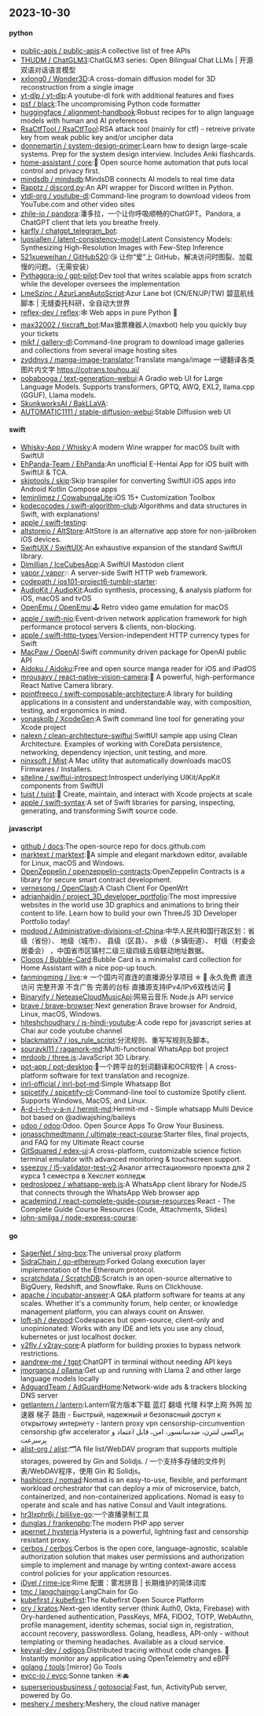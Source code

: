 ## 2023-10-30

#### python
* [public-apis / public-apis](https://github.com/public-apis/public-apis):A collective list of free APIs
* [THUDM / ChatGLM3](https://github.com/THUDM/ChatGLM3):ChatGLM3 series: Open Bilingual Chat LLMs | 开源双语对话语言模型
* [xxlong0 / Wonder3D](https://github.com/xxlong0/Wonder3D):A cross-domain diffusion model for 3D reconstruction from a single image
* [yt-dlp / yt-dlp](https://github.com/yt-dlp/yt-dlp):A youtube-dl fork with additional features and fixes
* [psf / black](https://github.com/psf/black):The uncompromising Python code formatter
* [huggingface / alignment-handbook](https://github.com/huggingface/alignment-handbook):Robust recipes for to align language models with human and AI preferences
* [RsaCtfTool / RsaCtfTool](https://github.com/RsaCtfTool/RsaCtfTool):RSA attack tool (mainly for ctf) - retreive private key from weak public key and/or uncipher data
* [donnemartin / system-design-primer](https://github.com/donnemartin/system-design-primer):Learn how to design large-scale systems. Prep for the system design interview. Includes Anki flashcards.
* [home-assistant / core](https://github.com/home-assistant/core):🏡 Open source home automation that puts local control and privacy first.
* [mindsdb / mindsdb](https://github.com/mindsdb/mindsdb):MindsDB connects AI models to real time data
* [Rapptz / discord.py](https://github.com/Rapptz/discord.py):An API wrapper for Discord written in Python.
* [ytdl-org / youtube-dl](https://github.com/ytdl-org/youtube-dl):Command-line program to download videos from YouTube.com and other video sites
* [zhile-io / pandora](https://github.com/zhile-io/pandora):潘多拉，一个让你呼吸顺畅的ChatGPT。Pandora, a ChatGPT client that lets you breathe freely.
* [karfly / chatgpt_telegram_bot](https://github.com/karfly/chatgpt_telegram_bot):
* [luosiallen / latent-consistency-model](https://github.com/luosiallen/latent-consistency-model):Latent Consistency Models: Synthesizing High-Resolution Images with Few-Step Inference
* [521xueweihan / GitHub520](https://github.com/521xueweihan/GitHub520):😘 让你“爱”上 GitHub，解决访问时图裂、加载慢的问题。（无需安装）
* [Pythagora-io / gpt-pilot](https://github.com/Pythagora-io/gpt-pilot):Dev tool that writes scalable apps from scratch while the developer oversees the implementation
* [LmeSzinc / AzurLaneAutoScript](https://github.com/LmeSzinc/AzurLaneAutoScript):Azur Lane bot (CN/EN/JP/TW) 碧蓝航线脚本 | 无缝委托科研，全自动大世界
* [reflex-dev / reflex](https://github.com/reflex-dev/reflex):🕸 Web apps in pure Python 🐍
* [max32002 / tixcraft_bot](https://github.com/max32002/tixcraft_bot):Max搶票機器人(maxbot) help you quickly buy your tickets
* [mikf / gallery-dl](https://github.com/mikf/gallery-dl):Command-line program to download image galleries and collections from several image hosting sites
* [zyddnys / manga-image-translator](https://github.com/zyddnys/manga-image-translator):Translate manga/image 一键翻译各类图片内文字 https://cotrans.touhou.ai/
* [oobabooga / text-generation-webui](https://github.com/oobabooga/text-generation-webui):A Gradio web UI for Large Language Models. Supports transformers, GPTQ, AWQ, EXL2, llama.cpp (GGUF), Llama models.
* [SkunkworksAI / BakLLaVA](https://github.com/SkunkworksAI/BakLLaVA):
* [AUTOMATIC1111 / stable-diffusion-webui](https://github.com/AUTOMATIC1111/stable-diffusion-webui):Stable Diffusion web UI

#### swift
* [Whisky-App / Whisky](https://github.com/Whisky-App/Whisky):A modern Wine wrapper for macOS built with SwiftUI
* [EhPanda-Team / EhPanda](https://github.com/EhPanda-Team/EhPanda):An unofficial E-Hentai App for iOS built with SwiftUI & TCA.
* [skiptools / skip](https://github.com/skiptools/skip):Skip transpiler for converting SwiftUI iOS apps into Android Kotlin Compose apps
* [leminlimez / CowabungaLite](https://github.com/leminlimez/CowabungaLite):iOS 15+ Customization Toolbox
* [kodecocodes / swift-algorithm-club](https://github.com/kodecocodes/swift-algorithm-club):Algorithms and data structures in Swift, with explanations!
* [apple / swift-testing](https://github.com/apple/swift-testing):
* [altstoreio / AltStore](https://github.com/altstoreio/AltStore):AltStore is an alternative app store for non-jailbroken iOS devices.
* [SwiftUIX / SwiftUIX](https://github.com/SwiftUIX/SwiftUIX):An exhaustive expansion of the standard SwiftUI library.
* [Dimillian / IceCubesApp](https://github.com/Dimillian/IceCubesApp):A SwiftUI Mastodon client
* [vapor / vapor](https://github.com/vapor/vapor):💧 A server-side Swift HTTP web framework.
* [codepath / ios101-project6-tumblr-starter](https://github.com/codepath/ios101-project6-tumblr-starter):
* [AudioKit / AudioKit](https://github.com/AudioKit/AudioKit):Audio synthesis, processing, & analysis platform for iOS, macOS and tvOS
* [OpenEmu / OpenEmu](https://github.com/OpenEmu/OpenEmu):🕹 Retro video game emulation for macOS
* [apple / swift-nio](https://github.com/apple/swift-nio):Event-driven network application framework for high performance protocol servers & clients, non-blocking.
* [apple / swift-http-types](https://github.com/apple/swift-http-types):Version-independent HTTP currency types for Swift
* [MacPaw / OpenAI](https://github.com/MacPaw/OpenAI):Swift community driven package for OpenAI public API
* [Aidoku / Aidoku](https://github.com/Aidoku/Aidoku):Free and open source manga reader for iOS and iPadOS
* [mrousavy / react-native-vision-camera](https://github.com/mrousavy/react-native-vision-camera):📸 A powerful, high-performance React Native Camera library.
* [pointfreeco / swift-composable-architecture](https://github.com/pointfreeco/swift-composable-architecture):A library for building applications in a consistent and understandable way, with composition, testing, and ergonomics in mind.
* [yonaskolb / XcodeGen](https://github.com/yonaskolb/XcodeGen):A Swift command line tool for generating your Xcode project
* [nalexn / clean-architecture-swiftui](https://github.com/nalexn/clean-architecture-swiftui):SwiftUI sample app using Clean Architecture. Examples of working with CoreData persistence, networking, dependency injection, unit testing, and more.
* [ninxsoft / Mist](https://github.com/ninxsoft/Mist):A Mac utility that automatically downloads macOS Firmwares / Installers.
* [siteline / swiftui-introspect](https://github.com/siteline/swiftui-introspect):Introspect underlying UIKit/AppKit components from SwiftUI
* [tuist / tuist](https://github.com/tuist/tuist):🚀 Create, maintain, and interact with Xcode projects at scale
* [apple / swift-syntax](https://github.com/apple/swift-syntax):A set of Swift libraries for parsing, inspecting, generating, and transforming Swift source code.

#### javascript
* [github / docs](https://github.com/github/docs):The open-source repo for docs.github.com
* [marktext / marktext](https://github.com/marktext/marktext):📝A simple and elegant markdown editor, available for Linux, macOS and Windows.
* [OpenZeppelin / openzeppelin-contracts](https://github.com/OpenZeppelin/openzeppelin-contracts):OpenZeppelin Contracts is a library for secure smart contract development.
* [vernesong / OpenClash](https://github.com/vernesong/OpenClash):A Clash Client For OpenWrt
* [adrianhajdin / project_3D_developer_portfolio](https://github.com/adrianhajdin/project_3D_developer_portfolio):The most impressive websites in the world use 3D graphics and animations to bring their content to life. Learn how to build your own ThreeJS 3D Developer Portfolio today!
* [modood / Administrative-divisions-of-China](https://github.com/modood/Administrative-divisions-of-China):中华人民共和国行政区划：省级（省份）、 地级（城市）、 县级（区县）、 乡级（乡镇街道）、 村级（村委会居委会） ，中国省市区镇村二级三级四级五级联动地址数据。
* [Clooos / Bubble-Card](https://github.com/Clooos/Bubble-Card):Bubble Card is a minimalist card collection for Home Assistant with a nice pop-up touch.
* [fanmingming / live](https://github.com/fanmingming/live):✯ 一个国内可直连的直播源分享项目 ✯ 🔕 永久免费 直连访问 完整开源 不含广告 完善的台标 直播源支持IPv4/IPv6双栈访问 🔕
* [Binaryify / NeteaseCloudMusicApi](https://github.com/Binaryify/NeteaseCloudMusicApi):网易云音乐 Node.js API service
* [brave / brave-browser](https://github.com/brave/brave-browser):Next generation Brave browser for Android, Linux, macOS, Windows.
* [hiteshchoudhary / js-hindi-youtube](https://github.com/hiteshchoudhary/js-hindi-youtube):A code repo for javascript series at Chai aur code youtube channel
* [blackmatrix7 / ios_rule_script](https://github.com/blackmatrix7/ios_rule_script):分流规则、重写写规则及脚本。
* [souravkl11 / raganork-md](https://github.com/souravkl11/raganork-md):Multi-functional WhatsApp bot project
* [mrdoob / three.js](https://github.com/mrdoob/three.js):JavaScript 3D Library.
* [pot-app / pot-desktop](https://github.com/pot-app/pot-desktop):🌈一个跨平台的划词翻译和OCR软件 | A cross-platform software for text translation and recognize.
* [inrl-official / inrl-bot-md](https://github.com/inrl-official/inrl-bot-md):Simple Whatsapp Bot
* [spicetify / spicetify-cli](https://github.com/spicetify/spicetify-cli):Command-line tool to customize Spotify client. Supports Windows, MacOS, and Linux.
* [A-d-i-t-h-y-a-n / hermit-md](https://github.com/A-d-i-t-h-y-a-n/hermit-md):Hermit-md - Simple whatsapp Multi Device bot based on @adiwajshing/baileys
* [odoo / odoo](https://github.com/odoo/odoo):Odoo. Open Source Apps To Grow Your Business.
* [jonasschmedtmann / ultimate-react-course](https://github.com/jonasschmedtmann/ultimate-react-course):Starter files, final projects, and FAQ for my Ultimate React course
* [GitSquared / edex-ui](https://github.com/GitSquared/edex-ui):A cross-platform, customizable science fiction terminal emulator with advanced monitoring & touchscreen support.
* [sseezov / l5-validator-test-v2](https://github.com/sseezov/l5-validator-test-v2):Аналог аттестационного проекта для 2 курса 1 семестра в Хекслет колледж
* [pedroslopez / whatsapp-web.js](https://github.com/pedroslopez/whatsapp-web.js):A WhatsApp client library for NodeJS that connects through the WhatsApp Web browser app
* [academind / react-complete-guide-course-resources](https://github.com/academind/react-complete-guide-course-resources):React - The Complete Guide Course Resources (Code, Attachments, Slides)
* [john-smilga / node-express-course](https://github.com/john-smilga/node-express-course):

#### go
* [SagerNet / sing-box](https://github.com/SagerNet/sing-box):The universal proxy platform
* [SidraChain / go-ethereum](https://github.com/SidraChain/go-ethereum):Forked Golang execution layer implementation of the Ethereum protocol.
* [scratchdata / ScratchDB](https://github.com/scratchdata/ScratchDB):Scratch is an open-source alternative to BigQuery, Redshift, and Snowflake. Runs on Clickhouse.
* [apache / incubator-answer](https://github.com/apache/incubator-answer):A Q&A platform software for teams at any scales. Whether it's a community forum, help center, or knowledge management platform, you can always count on Answer.
* [loft-sh / devpod](https://github.com/loft-sh/devpod):Codespaces but open-source, client-only and unopinionated: Works with any IDE and lets you use any cloud, kubernetes or just localhost docker.
* [v2fly / v2ray-core](https://github.com/v2fly/v2ray-core):A platform for building proxies to bypass network restrictions.
* [aandrew-me / tgpt](https://github.com/aandrew-me/tgpt):ChatGPT in terminal without needing API keys
* [jmorganca / ollama](https://github.com/jmorganca/ollama):Get up and running with Llama 2 and other large language models locally
* [AdguardTeam / AdGuardHome](https://github.com/AdguardTeam/AdGuardHome):Network-wide ads & trackers blocking DNS server
* [getlantern / lantern](https://github.com/getlantern/lantern):Lantern官方版本下载 蓝灯 翻墙 代理 科学上网 外网 加速器 梯子 路由 - Быстрый, надежный и безопасный доступ к открытому интернету - lantern proxy vpn censorship-circumvention censorship gfw accelerator پراکسی لنترن، ضدسانسور، امن، قابل اعتماد و پرسرعت
* [alist-org / alist](https://github.com/alist-org/alist):🗂️A file list/WebDAV program that supports multiple storages, powered by Gin and Solidjs. / 一个支持多存储的文件列表/WebDAV程序，使用 Gin 和 Solidjs。
* [hashicorp / nomad](https://github.com/hashicorp/nomad):Nomad is an easy-to-use, flexible, and performant workload orchestrator that can deploy a mix of microservice, batch, containerized, and non-containerized applications. Nomad is easy to operate and scale and has native Consul and Vault integrations.
* [hr3lxphr6j / bililive-go](https://github.com/hr3lxphr6j/bililive-go):一个直播录制工具
* [dunglas / frankenphp](https://github.com/dunglas/frankenphp):The modern PHP app server
* [apernet / hysteria](https://github.com/apernet/hysteria):Hysteria is a powerful, lightning fast and censorship resistant proxy.
* [cerbos / cerbos](https://github.com/cerbos/cerbos):Cerbos is the open core, language-agnostic, scalable authorization solution that makes user permissions and authorization simple to implement and manage by writing context-aware access control policies for your application resources.
* [iDvel / rime-ice](https://github.com/iDvel/rime-ice):Rime 配置：雾凇拼音 | 长期维护的简体词库
* [tmc / langchaingo](https://github.com/tmc/langchaingo):LangChain for Go
* [kubefirst / kubefirst](https://github.com/kubefirst/kubefirst):The Kubefirst Open Source Platform
* [ory / kratos](https://github.com/ory/kratos):Next-gen identity server (think Auth0, Okta, Firebase) with Ory-hardened authentication, PassKeys, MFA, FIDO2, TOTP, WebAuthn, profile management, identity schemas, social sign in, registration, account recovery, passwordless. Golang, headless, API-only - without templating or theming headaches. Available as a cloud service.
* [keyval-dev / odigos](https://github.com/keyval-dev/odigos):Distributed tracing without code changes. 🚀 Instantly monitor any application using OpenTelemetry and eBPF
* [golang / tools](https://github.com/golang/tools):[mirror] Go Tools
* [evcc-io / evcc](https://github.com/evcc-io/evcc):Sonne tanken ☀️🚘
* [superseriousbusiness / gotosocial](https://github.com/superseriousbusiness/gotosocial):Fast, fun, ActivityPub server, powered by Go.
* [meshery / meshery](https://github.com/meshery/meshery):Meshery, the cloud native manager
